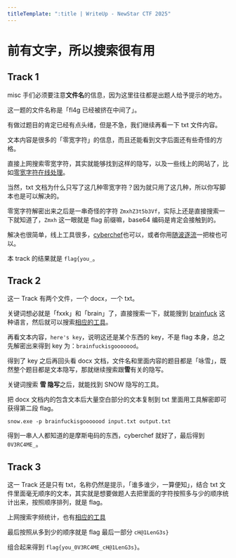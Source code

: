 ```yaml
---
titleTemplate: ":title | WriteUp - NewStar CTF 2025"
---
```


# 前有文字，所以搜索很有用

## Track 1

misc 手们必须要注意**文件名**的信息，因为这里往往都是出题人给予提示的地方。

这一题的文件名称是「fl4g 已经被挤在中间了」。

有做过题目的肯定已经有点头绪，但是不急，我们继续再看一下 txt 文件内容。

文本内容是很多的「零宽字符」的信息，而且还能看到文字后面还有些奇怪的方格。

直接上网搜索零宽字符，其实就能够找到这样的隐写，以及一些线上的网站了，比如[零宽字符在线处理](https://330k.github.io/misc_tools/unicode_steganography.html)。

当然，txt 文档为什么只写了这几种零宽字符？因为就只用了这几种，所以你写脚本也是可以解决的。

零宽字符解密出来之后是一串奇怪的字符 `ZmxhZ3t5b3Vf`，实际上还是直接搜索一下就知道了，`Zmxh` 这一眼就是 flag 前缀嘛，base64 编码是肯定会接触到的。

解决也很简单，线上工具很多，[cyberchef](https://cyberchef.org/)也可以，或者你用[随波逐流](http://150.158.159.129/bo_ctfcode.html)一把梭也可以。

本 track 的结果就是 `flag{you_`。

## Track 2

这一 Track 有两个文件，一个 docx，一个 txt。

关键词想必就是「fxxk」和「brain」了，直接搜索一下，就能搜到 [brainfuck](https://baike.baidu.com/item/Brainfuck/1152785) 这种语言，然后就可以搜索[相应的工具](https://www.splitbrain.org/services/ook)。

再看文本内容，`here's key`，说明这还是某个东西的 key，不是 flag 本身，总之先解密出来得到 key 为：`brainfuckisgooooood`。

得到了 key 之后再回头看 docx 文档，文件名和里面内容的题目都是「咏雪」，既然整个题目都是文本隐写，那就继续搜索跟**雪**有关的隐写。

关键词搜索 **雪 隐写**之后，就能找到 SNOW 隐写的工具。

把 docx 文档内的包含文本后大量空白部分的文本复制到 txt 里面用工具解密即可获得第二段 flag。

```shell
snow.exe -p brainfuckisgooooood input.txt output.txt
```

得到一串人人都知道的是摩斯电码的东西，cyberchef 就好了，最后得到 `0V3RC4ME_`。

## Track 3

这一 Track 还是只有 txt，名称仍然是提示，「谁多谁少，一算便知」，结合 txt 文件里面毫无顺序的文本，其实就是想要做题人去把里面的字符按照多与少的顺序统计出来，按照顺序排列，就是 flag。

上网搜索字频统计，也有[相应的工具](https://uutool.cn/str-statistics/)

最后按照从多到少的顺序就是 flag 最后一部分 `cH@1LenG3s}`

组合起来得到 `flag{you_0V3RC4ME_cH@1LenG3s}`。
